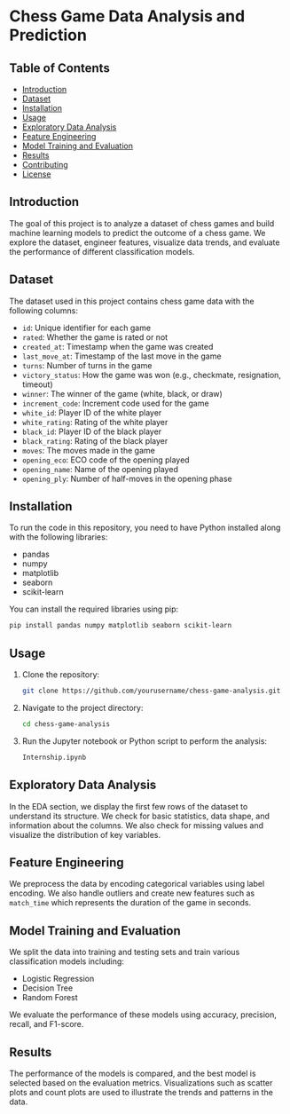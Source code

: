 # Chess Game Data Analysis and Prediction

## Table of Contents
- [Introduction](#introduction)
- [Dataset](#dataset)
- [Installation](#installation)
- [Usage](#usage)
- [Exploratory Data Analysis](#exploratory-data-analysis)
- [Feature Engineering](#feature-engineering)
- [Model Training and Evaluation](#model-training-and-evaluation)
- [Results](#results)
- [Contributing](#contributing)
- [License](#license)

## Introduction
The goal of this project is to analyze a dataset of chess games and build machine learning models to predict the outcome of a chess game. We explore the dataset, engineer features, visualize data trends, and evaluate the performance of different classification models.

## Dataset
The dataset used in this project contains chess game data with the following columns:
- `id`: Unique identifier for each game
- `rated`: Whether the game is rated or not
- `created_at`: Timestamp when the game was created
- `last_move_at`: Timestamp of the last move in the game
- `turns`: Number of turns in the game
- `victory_status`: How the game was won (e.g., checkmate, resignation, timeout)
- `winner`: The winner of the game (white, black, or draw)
- `increment_code`: Increment code used for the game
- `white_id`: Player ID of the white player
- `white_rating`: Rating of the white player
- `black_id`: Player ID of the black player
- `black_rating`: Rating of the black player
- `moves`: The moves made in the game
- `opening_eco`: ECO code of the opening played
- `opening_name`: Name of the opening played
- `opening_ply`: Number of half-moves in the opening phase

## Installation
To run the code in this repository, you need to have Python installed along with the following libraries:
- pandas
- numpy
- matplotlib
- seaborn
- scikit-learn

You can install the required libraries using pip:
```bash
pip install pandas numpy matplotlib seaborn scikit-learn
```

## Usage
1. Clone the repository:
   ```bash
   git clone https://github.com/yourusername/chess-game-analysis.git
   ```
2. Navigate to the project directory:
   ```bash
   cd chess-game-analysis
   ```
3. Run the Jupyter notebook or Python script to perform the analysis:
   ```bash
   Internship.ipynb
   ```
   

## Exploratory Data Analysis
In the EDA section, we display the first few rows of the dataset to understand its structure. We check for basic statistics, data shape, and information about the columns. We also check for missing values and visualize the distribution of key variables.

## Feature Engineering
We preprocess the data by encoding categorical variables using label encoding. We also handle outliers and create new features such as `match_time` which represents the duration of the game in seconds.

## Model Training and Evaluation
We split the data into training and testing sets and train various classification models including:
- Logistic Regression
- Decision Tree
- Random Forest

We evaluate the performance of these models using accuracy, precision, recall, and F1-score.

## Results
The performance of the models is compared, and the best model is selected based on the evaluation metrics. Visualizations such as scatter plots and count plots are used to illustrate the trends and patterns in the data.

